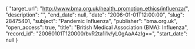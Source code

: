 {
  "target_url": "http://www.bma.org.uk/health_promotion_ethics/influenza/", 
  "description": "", 
  "end_date": null, 
  "date": "2006-01-01T12:00:00", 
  "slug": 28475401, 
  "subject": "Pandemic Influenza", 
  "publisher": "bma.org.uk", 
  "open_access": true, 
  "title": "British Medical Association (BMA): Influenza", 
  "record_id": "20060101T120000/bvR2ta1i1v/yL0gAaA4zIg==", 
  "start_date": null
}

